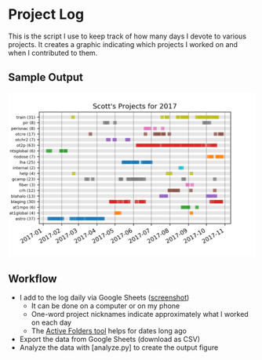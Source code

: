 # Project Log
This is the script I use to keep track of how many days I devote to various projects. It creates a graphic indicating which projects I worked on and when I contributed to them.

## Sample Output
![](projects.png)

## Workflow
* I add to the log daily via Google Sheets ([screenshot](sheets.png))
  * It can be done on a computer or on my phone
  * One-word project nicknames indicate approximately what I worked on each day
  * The [Active Folders tool](https://github.com/swharden/SWHLab/tree/master/swhlab/tools/activeFolders) helps for dates long ago
* Export the data from Google Sheets (download as CSV)
* Analyze the data with [analyze.py] to create the output figure
